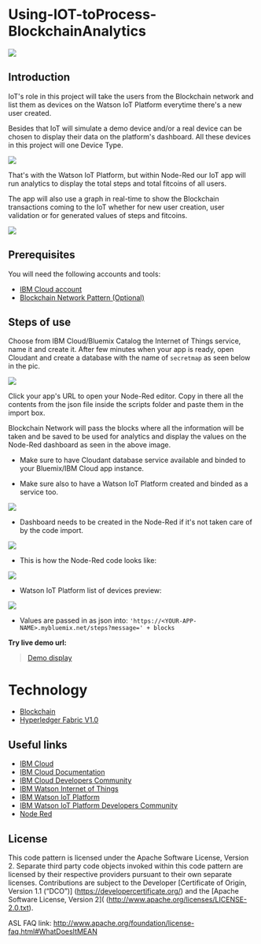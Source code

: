 # Using-IOT-toProcess-BlockchainAnalytics

![](docs/iot-blockchain.png)


## Introduction
IoT's role in this project will take the users from the Blockchain network and list them as devices on the Watson IoT Platform everytime there's a new user created.

Besides that IoT will simulate a demo device and/or a real device can be chosen to display their data on the platform's dashboard. All these devices in this project will one Device Type.


![](docs/iot-dash.png)


That's with the Watson IoT Platform, but within Node-Red our IoT app will run analytics to display the total steps and total fitcoins of all users.

The app will also use a graph in real-time to show the Blockchain transactions coming to the IoT whether for new user creation, user validation or for generated values of steps and fitcoins.


![](docs/node-red-dash.png)


## Prerequisites
You will need the following accounts and tools:
* [IBM Cloud account](https://console.ng.bluemix.net/registration/)
* [Blockchain Network Pattern (Optional)](https://developer.ibm.com/code/patterns/explore-hyperledger-fabric-through-a-complete-set-of-apis/)


## Steps of use
Choose from IBM Cloud/Bluemix Catalog the Internet of Things service, name it and create it. After few minutes when your app is ready, open Cloudant and create a database with the name of `secretmap` as seen below in the pic.


![](docs/cloudant.png)


Click your app's URL to open your Node-Red editor. Copy in there all the contents from the json file inside the scripts folder and paste them in the import box.

Blockchain Network will pass the blocks where all the information will be taken and be saved to be used for analytics and display the values on the Node-Red dashboard as seen in the above image.

* Make sure to have Cloudant database service available and binded to your Bluemix/IBM Cloud app instance.

* Make sure also to have a Watson IoT Platform created and binded as a service too.


![](docs/connections.png)


* Dashboard needs to be created in the Node-Red if it's not taken care of by the code import.


![](docs/nr-dash-setup.png)


* This is how the Node-Red code looks like:


![](docs/nodered-nodes.png)


* Watson IoT Platform list of devices preview:


![](docs/iot-platform.png)


* Values are passed in as json into: `'https://<YOUR-APP-NAME>.mybluemix.net/steps?message=' + blocks`


**Try live demo url:**
> [Demo display](https://think-iot-processor.mybluemix.net/ui/#/0)


# Technology

* [Blockchain](https://developer.ibm.com/code/technologies/blockchain/)
* [Hyperledger Fabric V1.0](https://www.hyperledger.org/projects/fabric?cm_mc_uid=56476701007714999647300&cm_mc_sid_50200000=1501558767)

## Useful links

* [IBM Cloud](https://bluemix.net/)  
* [IBM Cloud Documentation](https://www.ng.bluemix.net/docs/)  
* [IBM Cloud Developers Community](http://developer.ibm.com/bluemix)  
* [IBM Watson Internet of Things](http://www.ibm.com/internet-of-things/)  
* [IBM Watson IoT Platform](http://www.ibm.com/internet-of-things/iot-solutions/watson-iot-platform/)   
* [IBM Watson IoT Platform Developers Community](https://developer.ibm.com/iotplatform/)
* [Node Red](https://nodered.org/)


## License
This code pattern is licensed under the Apache Software License, Version 2. Separate third party code objects invoked within this code pattern are licensed by their respective providers pursuant to their own separate licenses. Contributions are subject to the Developer [Certificate of Origin, Version 1.1 (“DCO”)] (https://developercertificate.org/) and the [Apache Software License, Version 2]( (http://www.apache.org/licenses/LICENSE-2.0.txt).

ASL FAQ link: http://www.apache.org/foundation/license-faq.html#WhatDoesItMEAN

